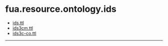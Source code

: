 # fua.resource.ontology.ids

- [ids.ttl](./ids/ids.ttl)
- [ids3cm.ttl](./ids3cm/ids3cm.ttl)
- [ids3c-co.ttl](./ids3c-co/ids3c-co.ttl)

---
